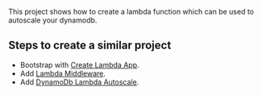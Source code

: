 This project shows how to create a lambda function which can be used to autoscale your dynamodb.

## Steps to create a similar project

- Bootstrap with [Create Lambda App](https://github.com/channl/create-lambda-app).
- Add [Lambda Middleware](https://github.com/channl/lambda-middleware).
- Add [DynamoDb Lambda Autoscale](https://github.com/channl/dynamodb-lambda-autoscale).
